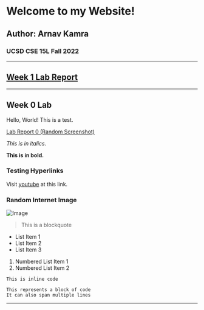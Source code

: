 # Welcome to my Website!
## Author: Arnav Kamra
### UCSD CSE 15L Fall 2022

---
## **[Week 1 Lab Report](/Week%201/lab-report-1-week-1.html)**
---

## **Week 0 Lab**


Hello, World! This is a test.

[Lab Report 0 (Random Screenshot)](/Week%200/lab-report-1-week-0.html)



*This is in italics.*

**This is in bold.**

### Testing Hyperlinks
Visit [youtube](https://www.youtube.com/) at this link.

### Random Internet Image
![Image](https://images.newscientist.com/wp-content/uploads/2019/06/18142824/einstein.jpg)

> This is a blockquote

* List Item 1
* List Item 2
* List Item 3

1. Numbered List Item 1
2. Numbered List Item 2

`This is inline code`

```
This represents a block of code
It can also span multiple lines
```
---

